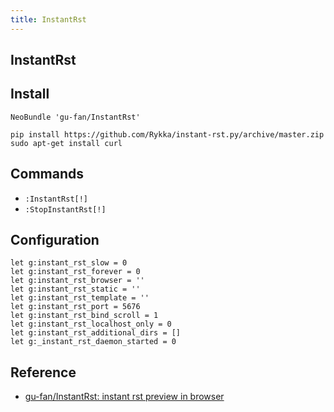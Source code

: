 ```yaml
---
title: InstantRst
---
```


## InstantRst

## Install

```vim
NeoBundle 'gu-fan/InstantRst'
```

```
pip install https://github.com/Rykka/instant-rst.py/archive/master.zip
sudo apt-get install curl
```

## Commands

* `:InstantRst[!]`
* `:StopInstantRst[!]`

## Configuration

```vim
let g:instant_rst_slow = 0
let g:instant_rst_forever = 0
let g:instant_rst_browser = ''
let g:instant_rst_static = ''
let g:instant_rst_template = ''
let g:instant_rst_port = 5676
let g:instant_rst_bind_scroll = 1
let g:instant_rst_localhost_only = 0
let g:instant_rst_additional_dirs = []
let g:_instant_rst_daemon_started = 0
```

## Reference
* [gu\-fan/InstantRst: instant rst preview in browser](https://github.com/gu-fan/InstantRst)
